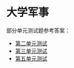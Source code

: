 # 大学军事
部分单元测试题参考答案：
- [第二单元测试](https://zhuanlan.zhihu.com/p/594730065)
- [第三单元测试](https://zhuanlan.zhihu.com/p/594769727)
- [第五单元测试](https://zhuanlan.zhihu.com/p/594772227)